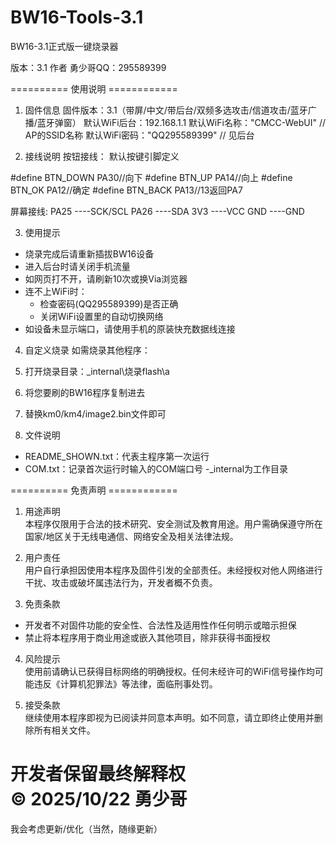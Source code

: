 # BW16-Tools-3.1
BW16-3.1正式版一键烧录器

版本：3.1
作者 勇少哥QQ：295589399

========== 使用说明 ============

1. 固件信息
固件版本：3.1（带屏/中文/带后台/双频多选攻击/信道攻击/蓝牙广播/蓝牙弹窗）
默认WiFi后台：192.168.1.1
默认WiFi名称："CMCC-WebUI"   // AP的SSID名称
默认WiFi密码："QQ295589399"     // 见后台

2. 接线说明
按钮接线：
默认按键引脚定义

#define BTN_DOWN PA30//向下
#define BTN_UP PA14//向上
#define BTN_OK PA12//确定
#define BTN_BACK PA13//13返回PA7

屏幕接线:
PA25 ----SCK/SCL
PA26 ----SDA
3V3   ----VCC
GND ----GND

3. 使用提示
- 烧录完成后请重新插拔BW16设备
- 进入后台时请关闭手机流量
- 如网页打不开，请刷新10次或换Via浏览器
- 连不上WiFi时：
  - 检查密码(QQ295589399)是否正确
  - 关闭WiFi设置里的自动切换网络
- 如设备未显示端口，请使用手机的原装快充数据线连接

4. 自定义烧录
如需烧录其他程序：
1. 打开烧录目录：_internal\烧录flash\a
2. 将您要刷的BW16程序复制进去
3. 替换km0/km4/image2.bin文件即可

5. 文件说明
- README_SHOWN.txt：代表主程序第一次运行
- COM.txt：记录首次运行时输入的COM端口号
-_internal为工作目录

========== 免责声明 ============

1. 用途声明  
本程序仅限用于合法的技术研究、安全测试及教育用途。用户需确保遵守所在国家/地区关于无线电通信、网络安全及相关法律法规。

2. 用户责任  
用户自行承担因使用本程序及固件引发的全部责任。未经授权对他人网络进行干扰、攻击或破坏属违法行为，开发者概不负责。

3. 免责条款  
- 开发者不对固件功能的安全性、合法性及适用性作任何明示或暗示担保  
- 禁止将本程序用于商业用途或嵌入其他项目，除非获得书面授权

4. 风险提示  
使用前请确认已获得目标网络的明确授权。任何未经许可的WiFi信号操作均可能违反《计算机犯罪法》等法律，面临刑事处罚。

5. 接受条款  
继续使用本程序即视为已阅读并同意本声明。如不同意，请立即终止使用并删除所有相关文件。

开发者保留最终解释权  
© 2025/10/22 勇少哥
===============================
我会考虑更新/优化（当然，随缘更新）
